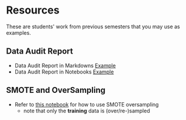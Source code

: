 # Resources

These are students' work from previous semesters that you may use as examples.

## Data Audit Report
+ Data Audit Report in Markdowns [Example](https://github.com/BA545-SP2019/2019-competition2-kerry-alex-and-mike/blob/master/data_report.ipynb)
+ Data Audit Report in Notebooks [Example](https://github.com/BA545-SP2019/2019-competition2-krb/blob/master/DataAuditReport.ipynb)

## SMOTE and OverSampling
+ Refer to [this notebook](https://www.kaggle.com/qianchao/smote-with-imbalance-data) for how to use SMOTE oversampling
  - note that only the __training__ data is (over/re-)sampled 
